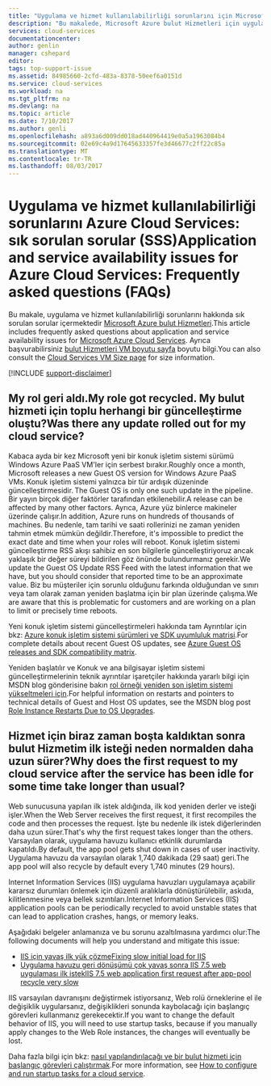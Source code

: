 ```yaml
---
title: "Uygulama ve hizmet kullanılabilirliği sorunlarını için Microsoft Azure bulut Hizmetleri ile ilgili SSS | Microsoft Docs"
description: "Bu makalede, Microsoft Azure bulut Hizmetleri için uygulama ve hizmet kullanılabilirliği hakkında sık sorulan sorular listelenmektedir."
services: cloud-services
documentationcenter: 
author: genlin
manager: cshepard
editor: 
tags: top-support-issue
ms.assetid: 84985660-2cfd-483a-8378-50eef6a0151d
ms.service: cloud-services
ms.workload: na
ms.tgt_pltfrm: na
ms.devlang: na
ms.topic: article
ms.date: 7/10/2017
ms.author: genli
ms.openlocfilehash: a893a6d009dd018ad440964419e0a5a1963084b4
ms.sourcegitcommit: 02e69c4a9d17645633357fe3d46677c2ff22c85a
ms.translationtype: MT
ms.contentlocale: tr-TR
ms.lasthandoff: 08/03/2017
---
```

# <a name="application-and-service-availability-issues-for-azure-cloud-services-frequently-asked-questions-faqs"></a><span data-ttu-id="28add-103">Uygulama ve hizmet kullanılabilirliği sorunlarını Azure Cloud Services: sık sorulan sorular (SSS)</span><span class="sxs-lookup"><span data-stu-id="28add-103">Application and service availability issues for Azure Cloud Services: Frequently asked questions (FAQs)</span></span>

<span data-ttu-id="28add-104">Bu makale, uygulama ve hizmet kullanılabilirliği sorunlarını hakkında sık sorulan sorular içermektedir [Microsoft Azure bulut Hizmetleri](https://azure.microsoft.com/services/cloud-services).</span><span class="sxs-lookup"><span data-stu-id="28add-104">This article includes frequently asked questions about application and service availability issues for [Microsoft Azure Cloud Services](https://azure.microsoft.com/services/cloud-services).</span></span> <span data-ttu-id="28add-105">Ayrıca başvurabilirsiniz [bulut Hizmetleri VM boyutu sayfa](cloud-services-sizes-specs.md) boyutu bilgi.</span><span class="sxs-lookup"><span data-stu-id="28add-105">You can also consult the [Cloud Services VM Size page](cloud-services-sizes-specs.md) for size information.</span></span>

[!INCLUDE [support-disclaimer](../../includes/support-disclaimer.md)]

## <a name="my-role-got-recycled-was-there-any-update-rolled-out-for-my-cloud-service"></a><span data-ttu-id="28add-106">My rol geri aldı.</span><span class="sxs-lookup"><span data-stu-id="28add-106">My role got recycled.</span></span> <span data-ttu-id="28add-107">My bulut hizmeti için toplu herhangi bir güncelleştirme oluştu?</span><span class="sxs-lookup"><span data-stu-id="28add-107">Was there any update rolled out for my cloud service?</span></span>
<span data-ttu-id="28add-108">Kabaca ayda bir kez Microsoft yeni bir konuk işletim sistemi sürümü Windows Azure PaaS VM'ler için serbest bırakır.</span><span class="sxs-lookup"><span data-stu-id="28add-108">Roughly once a month, Microsoft releases a new Guest OS version for Windows Azure PaaS VMs.</span></span><span data-ttu-id="28add-109"> Konuk işletim sistemi yalnızca bir tür ardışık düzeninde güncelleştirmesidir.</span><span class="sxs-lookup"><span data-stu-id="28add-109"> The Guest OS is only one such update in the pipeline.</span></span> <span data-ttu-id="28add-110">Bir yayın birçok diğer faktörler tarafından etkilenebilir.</span><span class="sxs-lookup"><span data-stu-id="28add-110">A release can be affected by many other factors.</span></span> <span data-ttu-id="28add-111">Ayrıca, Azure yüz binlerce makineler üzerinde çalışır.</span><span class="sxs-lookup"><span data-stu-id="28add-111">In addition, Azure runs on hundreds of thousands of machines.</span></span> <span data-ttu-id="28add-112">Bu nedenle, tam tarihi ve saati rollerinizi ne zaman yeniden tahmin etmek mümkün değildir.</span><span class="sxs-lookup"><span data-stu-id="28add-112">Therefore, it's impossible to predict the exact date and time when your roles will reboot.</span></span> <span data-ttu-id="28add-113">Konuk işletim sistemi güncelleştirme RSS akışı sahibiz en son bilgilerle güncelleştiriyoruz ancak yaklaşık bir değer süreyi bildirilen göz önünde bulundurmanız gerekir.</span><span class="sxs-lookup"><span data-stu-id="28add-113">We update the Guest OS Update RSS Feed with the latest information that we have, but you should consider that reported time to be an approximate value.</span></span> <span data-ttu-id="28add-114">Biz bu müşteriler için sorunlu olduğunu farkında olduğundan ve sınırı veya tam olarak zaman yeniden başlatma için bir plan üzerinde çalışma.</span><span class="sxs-lookup"><span data-stu-id="28add-114">We are aware that this is problematic for customers and are working on a plan to limit or precisely time reboots.</span></span>

<span data-ttu-id="28add-115">Yeni konuk işletim sistemi güncelleştirmeleri hakkında tam Ayrıntılar için bkz: [Azure konuk işletim sistemi sürümleri ve SDK uyumluluk matrisi](cloud-services-guestos-update-matrix.md).</span><span class="sxs-lookup"><span data-stu-id="28add-115">For complete details about recent Guest OS updates, see [Azure Guest OS releases and SDK compatibility matrix](cloud-services-guestos-update-matrix.md).</span></span>

<span data-ttu-id="28add-116">Yeniden başlatılır ve Konuk ve ana bilgisayar işletim sistemi güncelleştirmelerinin teknik ayrıntılar işaretçiler hakkında yararlı bilgi için MSDN blog gönderisine bakın [rol örneği yeniden son işletim sistemi yükseltmeleri için](http://blogs.msdn.com/b/kwill/archive/2012/09/19/role-instance-restarts-due-to-os-upgrades.aspx).</span><span class="sxs-lookup"><span data-stu-id="28add-116">For helpful information on restarts and pointers to technical details of Guest and Host OS updates, see the MSDN blog post [Role Instance Restarts Due to OS Upgrades](http://blogs.msdn.com/b/kwill/archive/2012/09/19/role-instance-restarts-due-to-os-upgrades.aspx).</span></span>

## <a name="why-does-the-first-request-to-my-cloud-service-after-the-service-has-been-idle-for-some-time-take-longer-than-usual"></a><span data-ttu-id="28add-117">Hizmet için biraz zaman boşta kaldıktan sonra bulut Hizmetim ilk isteği neden normalden daha uzun sürer?</span><span class="sxs-lookup"><span data-stu-id="28add-117">Why does the first request to my cloud service after the service has been idle for some time take longer than usual?</span></span>
<span data-ttu-id="28add-118">Web sunucusuna yapılan ilk istek aldığında, ilk kod yeniden derler ve isteği işler.</span><span class="sxs-lookup"><span data-stu-id="28add-118">When the Web Server receives the first request, it first recompiles the code and then processes the request.</span></span> <span data-ttu-id="28add-119">İşte bu nedenle ilk istek diğerlerinden daha uzun sürer.</span><span class="sxs-lookup"><span data-stu-id="28add-119">That's why the first request takes longer than the others.</span></span> <span data-ttu-id="28add-120">Varsayılan olarak, uygulama havuzu kullanıcı etkinlik durumlarda kapatıldı.</span><span class="sxs-lookup"><span data-stu-id="28add-120">By default, the app pool gets shut down in cases of user inactivity.</span></span> <span data-ttu-id="28add-121">Uygulama havuzu da varsayılan olarak 1,740 dakikada (29 saat) geri.</span><span class="sxs-lookup"><span data-stu-id="28add-121">The app pool will also recycle by default every 1,740 minutes (29 hours).</span></span>

<span data-ttu-id="28add-122">Internet Information Services (IIS) uygulama havuzları uygulamaya açabilir kararsız durumları önlemek için düzenli aralıklarla dönüştürülebilir, askıda, kilitlenmesine veya bellek sızıntıları.</span><span class="sxs-lookup"><span data-stu-id="28add-122">Internet Information Services (IIS) application pools can be periodically recycled to avoid unstable states that can lead to application crashes, hangs, or memory leaks.</span></span>

<span data-ttu-id="28add-123">Aşağıdaki belgeler anlamanıza ve bu sorunu azaltılmasına yardımcı olur:</span><span class="sxs-lookup"><span data-stu-id="28add-123">The following documents will help you understand and mitigate this issue:</span></span>
* [<span data-ttu-id="28add-124">IIS için yavaş ilk yük çözme</span><span class="sxs-lookup"><span data-stu-id="28add-124">Fixing slow initial load for IIS</span></span>](http://stackoverflow.com/questions/13386471/fixing-slow-initial-load-for-iis)
* [<span data-ttu-id="28add-125">Uygulama havuzu geri dönüşümü çok yavaş sonra IIS 7.5 web uygulaması ilk istek</span><span class="sxs-lookup"><span data-stu-id="28add-125">IIS 7.5 web application first request after app-pool recycle very slow</span></span>](http://stackoverflow.com/questions/13917205/iis-7-5-web-application-first-request-after-app-pool-recycle-very-slow)

<span data-ttu-id="28add-126">IIS varsayılan davranışını değiştirmek istiyorsanız, Web rolü örneklerine el ile değişiklik uygularsanız, değişiklikleri sonunda kaybolacağı için başlangıç görevleri kullanmanız gerekecektir.</span><span class="sxs-lookup"><span data-stu-id="28add-126">If you want to change the default behavior of IIS, you will need to use startup tasks, because if you manually apply changes to the Web Role instances, the changes will eventually be lost.</span></span>

<span data-ttu-id="28add-127">Daha fazla bilgi için bkz: [nasıl yapılandırılacağı ve bir bulut hizmeti için başlangıç görevleri çalıştırmak](cloud-services-startup-tasks.md).</span><span class="sxs-lookup"><span data-stu-id="28add-127">For more information, see [How to configure and run startup tasks for a cloud service](cloud-services-startup-tasks.md).</span></span>
